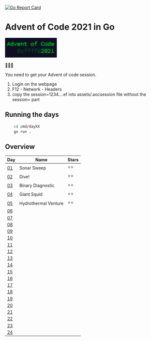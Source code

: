 [![Go Report Card](https://goreportcard.com/badge/github.com/meridani/advent-of-code-2021)](https://goreportcard.com/badge/github.com/meridani/advent-of-code-2021)
# Advent of Code 2021 in Go

![AoC Logo](assets/AoC.png)

🎄🎄🎄

You need to get your Advent of code session.
1. Login on the webpage
2. F12 - Network - Headers
3. copy the session=1234....ef into assets/.aocsession file without the session= part


## Running the days

```sh
    cd cmd/dayXX
    go run .
```

## Overview

| Day                                        | Name                 | Stars |
| ------------------------------------------ | -------------------- | ----- |
| [01](https://adventofcode.com/2021/day/1)  | Sonar Sweep          | ⭐⭐    |
| [02](https://adventofcode.com/2021/day/2)  | Dive!                | ⭐⭐    |
| [03](https://adventofcode.com/2021/day/3)  | Binary Diagnostic    | ⭐⭐    |
| [04](https://adventofcode.com/2021/day/4)  | Giant Squid          | ⭐⭐    |
| [05](https://adventofcode.com/2021/day/5)  | Hydrothermal Venture | ⭐⭐    |
| [06](https://adventofcode.com/2021/day/6)  |                      |       |
| [07](https://adventofcode.com/2021/day/7)  |                      |       |
| [08](https://adventofcode.com/2021/day/8)  |                      |       |
| [09](https://adventofcode.com/2021/day/9)  |                      |       |
| [10](https://adventofcode.com/2021/day/10) |                      |       |
| [11](https://adventofcode.com/2021/day/11) |                      |       |
| [12](https://adventofcode.com/2021/day/12) |                      |       |
| [13](https://adventofcode.com/2021/day/13) |                      |       |
| [14](https://adventofcode.com/2021/day/14) |                      |       |
| [15](https://adventofcode.com/2021/day/15) |                      |       |
| [16](https://adventofcode.com/2021/day/16) |                      |       |
| [17](https://adventofcode.com/2021/day/17) |                      |       |
| [18](https://adventofcode.com/2021/day/18) |                      |       |
| [19](https://adventofcode.com/2021/day/19) |                      |       |
| [20](https://adventofcode.com/2021/day/20) |                      |       |
| [21](https://adventofcode.com/2021/day/21) |                      |       |
| [22](https://adventofcode.com/2021/day/22) |                      |       |
| [23](https://adventofcode.com/2021/day/23) |                      |       |
| [24](https://adventofcode.com/2021/day/24) |                      |       |
